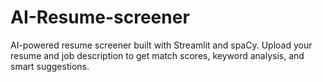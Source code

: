 # AI-Resume-screener
AI-powered resume screener built with Streamlit and spaCy. Upload your resume and job description to get match scores, keyword analysis, and smart suggestions.
